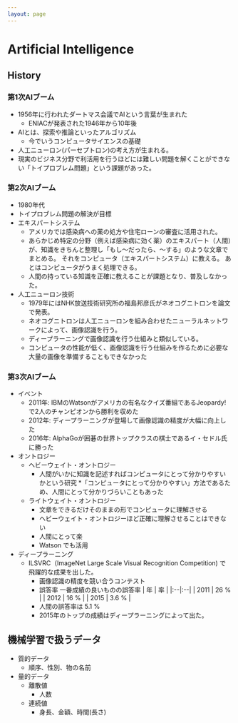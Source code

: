 ```yaml
---
layout: page
---
```


# Artificial Intelligence

## History

### 第1次AIブーム

* 1956年に行われたダートマス会議でAIという言葉が生まれた
    * ENIACが発表された1946年から10年後
* AIとは、探索や推論といったアルゴリズム
    * 今でいうコンピュータサイエンスの基礎
* 人工ニューロン(パーセプトロン)の考え方が生まれる。
* 現実のビジネス分野で利活用を行うほどには難しい問題を解くことができない「トイプロブレム問題」という課題があった。

### 第2次AIブーム

* 1980年代
* トイプロブレム問題の解決が目標
* エキスパートシステム
    * アメリカでは感染病への薬の処方や住宅ローンの審査に活用された。
    * あらかじめ特定の分野（例えば感染病に効く薬）のエキスパート（人間）が、知識をきちんと整理し「もし〜だったら、〜する」のような文章でまとめる。
       それをコンピュータ（エキスパートシステム）に教える。 あとはコンピュータがうまく処理できる。
    * 人間の持っている知識を正確に教えることが課題となり、普及しなかった。
* 人工ニューロン技術
    * 1979年にはNHK放送技術研究所の福島邦彦氏がネオコグニトロンを論文で発表。
    * ネオコグニトロンは人工ニューロンを組み合わせたニューラルネットワークによって、画像認識を行う。
    * ディープラーニングで画像認識を行う仕組みと類似している。
    * コンピュータの性能が低く、画像認識を行う仕組みを作るために必要な大量の画像を準備することもできなかった
    
### 第3次AIブーム

* イベント
    * 2011年: IBMのWatsonがアメリカの有名なクイズ番組であるJeopardy!で2人のチャンピオンから勝利を収めた
    * 2012年: ディープラーニングが登場して画像認識の精度が大幅に向上した
    * 2016年: AlphaGoが囲碁の世界トップクラスの棋士であるイ・セドル氏に勝った
* オントロジー
    * ヘビーウェイト・オントロジー
        * 人間がいかに知識を記述すればコンピュータにとって分かりやすいかという研究
        *「コンピュータにとって分かりやすい」方法であるため、人間にとって分かりづらいこともあった
    * ライトウェイト・オントロジー
        * 文章をできるだけそのままの形でコンピュータに理解させる
        * ヘビーウェイト・オントロジーほど正確に理解させることはできない
        * 人間にとって楽
        * Watson でも活用
* ディープラーニング
    * ILSVRC（ImageNet Large Scale Visual Recognition Competition) で飛躍的な成果を出した。
        * 画像認識の精度を競い合うコンテスト
        * 誤答率
            一番成績の良いものの誤答率
            | 年 | 率 |
            |:--|:--|
            | 2011 | 26 % |
            | 2012 | 16 % |
            | 2015 | 3.6 % |
        * 人間の誤答率は 5.1 %
        * 2015年のトップの成績はディープラーニングによって出た。

## 機械学習で扱うデータ

* 質的データ
    * 順序、性別、物の名前
* 量的データ
    * 離散値
        * 人数
    * 連続値
        * 身長、金額、時間(長さ)
